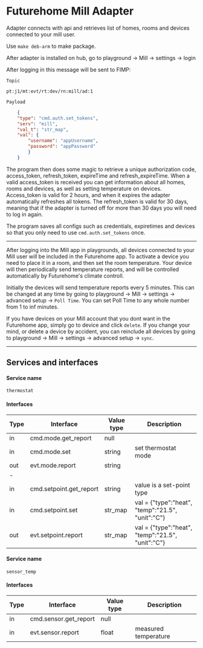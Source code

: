 # Futurehome Mill Adapter

Adapter connects with api and retrieves list of homes, rooms and devices connected to your mill user.

Use `make deb-arm` to make package. 

After adapter is installed on hub, go to playground -> Mill -> settings -> login

After logging in this message will be sent to FIMP:

`Topic`
```
pt:j1/mt:evt/rt:dev/rn:mill/ad:1
```

`Payload`
```json
    {
    "type": "cmd.auth.set_tokens",
    "serv": "mill",
    "val_t": "str_map",
    "val": {
        "username": "appUsername",
        "password": "appPassword"
        }
    }
```

The program then does some magic to retrieve a unique authorization code, access_token, refresh_token, expireTime and refresh_expireTime. When a valid access_token is received you can get information about all homes, rooms and devices, as well as setting temperature on devices. Access_token is valid for 2 hours, and when it expires the adapter automatically refreshes all tokens. The refresh_token is valid for 30 days, meaning that if the adapter is turned off for more than 30 days you will need to log in again.

The program saves all configs such as credentials, expiretimes and devices so that you only need to use `cmd.auth.set_tokens` once. 

***

After logging into the Mill app in playgrounds, all devices connected to your Mill user will be included in the Futurehome app. To activate a device you need to place it in a room, and then set the room temperature. Your device will then periodically send temperature reports, and will be controlled automatically by Futurehome's climate controll.

Initially the devices will send temperature reports every 5 minutes. This can be changed at any time by going to playground -> Mill -> settings -> advanced setup -> `Poll Time`. You can set Poll Time to any whole number from 1 to inf minutes. 

If you have devices on your Mill account that you dont want in the Futurehome app, simply go to device and click `delete`. If you change your mind, or delete a device by accident, you can reinclude all devices by going to playground -> Mill -> settings -> advanced setup -> `sync`. 
***

## Services and interfaces
#### Service name
`thermostat`
#### Interfaces
Type | Interface               | Value type | Description
-----|-------------------------|------------|------------------
in   | cmd.mode.get_report     | null       |
in   | cmd.mode.set            | string     |  set thermostat mode
out  | evt.mode.report         | string     |
-|||
in   | cmd.setpoint.get_report | string     | value is a set-point type
in   | cmd.setpoint.set        | str_map    | val = {"type":"heat", "temp":"21.5", "unit":"C"}
out  | evt.setpoint.report     | str_map    | val = {"type":"heat", "temp":"21.5", "unit":"C"}

#### Service name
`sensor_temp`
#### Interfaces
Type | Interface               | Value type | Description
-----|-------------------------|------------|------------------
in   | cmd.sensor.get_report   | null       | 
in   | evt.sensor.report       | float      | measured temperature
